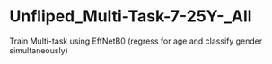 # Unfliped_Multi-Task-7-25Y-_All
Train Multi-task using EffNetB0  (regress for age and classify gender simultaneously)

